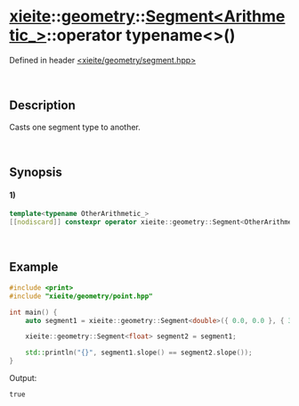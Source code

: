 # [xieite](../../../../../../xieite.md)\:\:[geometry](../../../../../../geometry.md)\:\:[Segment<Arithmetic_>](../../../../segment.md)\:\:operator typename\<\>\(\)
Defined in header [<xieite/geometry/segment.hpp>](../../../../../../../include/xieite/geometry/segment.hpp)

&nbsp;

## Description
Casts one segment type to another.

&nbsp;

## Synopsis
#### 1)
```cpp
template<typename OtherArithmetic_>
[[nodiscard]] constexpr operator xieite::geometry::Segment<OtherArithmetic_>() const noexcept;
```

&nbsp;

## Example
```cpp
#include <print>
#include "xieite/geometry/point.hpp"

int main() {
    auto segment1 = xieite::geometry::Segment<double>({ 0.0, 0.0 }, { 3.0, 4.0 });

    xieite::geometry::Segment<float> segment2 = segment1;

    std::println("{}", segment1.slope() == segment2.slope());
}
```
Output:
```
true
```

